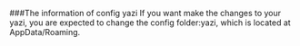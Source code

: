 ###The information of config yazi
If you want make the changes to your yazi,
you are expected to change the config folder:yazi, which is located at AppData/Roaming.
